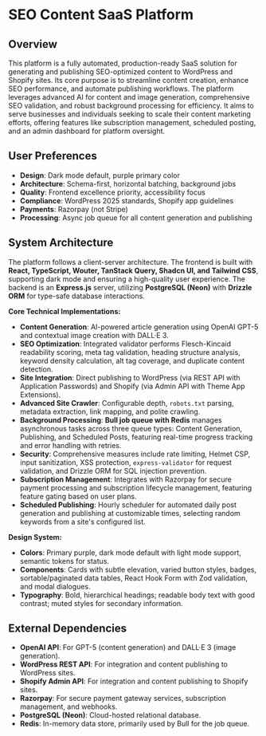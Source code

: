 # SEO Content SaaS Platform

## Overview

This platform is a fully automated, production-ready SaaS solution for generating and publishing SEO-optimized content to WordPress and Shopify sites. Its core purpose is to streamline content creation, enhance SEO performance, and automate publishing workflows. The platform leverages advanced AI for content and image generation, comprehensive SEO validation, and robust background processing for efficiency. It aims to serve businesses and individuals seeking to scale their content marketing efforts, offering features like subscription management, scheduled posting, and an admin dashboard for platform oversight.

## User Preferences

- **Design**: Dark mode default, purple primary color
- **Architecture**: Schema-first, horizontal batching, background jobs
- **Quality**: Frontend excellence priority, accessibility focus
- **Compliance**: WordPress 2025 standards, Shopify app guidelines
- **Payments**: Razorpay (not Stripe)
- **Processing**: Async job queue for all content generation and publishing

## System Architecture

The platform follows a client-server architecture. The frontend is built with **React, TypeScript, Wouter, TanStack Query, Shadcn UI, and Tailwind CSS**, supporting dark mode and ensuring a high-quality user experience. The backend is an **Express.js** server, utilizing **PostgreSQL (Neon)** with **Drizzle ORM** for type-safe database interactions.

**Core Technical Implementations:**
- **Content Generation**: AI-powered article generation using OpenAI GPT-5 and contextual image creation with DALL·E 3.
- **SEO Optimization**: Integrated validator performs Flesch-Kincaid readability scoring, meta tag validation, heading structure analysis, keyword density calculation, alt tag coverage, and duplicate content detection.
- **Site Integration**: Direct publishing to WordPress (via REST API with Application Passwords) and Shopify (via Admin API with Theme App Extensions).
- **Advanced Site Crawler**: Configurable depth, `robots.txt` parsing, metadata extraction, link mapping, and polite crawling.
- **Background Processing**: **Bull job queue with Redis** manages asynchronous tasks across three queue types: Content Generation, Publishing, and Scheduled Posts, featuring real-time progress tracking and error handling with retries.
- **Security**: Comprehensive measures include rate limiting, Helmet CSP, input sanitization, XSS protection, `express-validator` for request validation, and Drizzle ORM for SQL injection prevention.
- **Subscription Management**: Integrates with Razorpay for secure payment processing and subscription lifecycle management, featuring feature gating based on user plans.
- **Scheduled Publishing**: Hourly scheduler for automated daily post generation and publishing at customizable times, selecting random keywords from a site's configured list.

**Design System:**
- **Colors**: Primary purple, dark mode default with light mode support, semantic tokens for status.
- **Components**: Cards with subtle elevation, varied button styles, badges, sortable/paginated data tables, React Hook Form with Zod validation, and modal dialogues.
- **Typography**: Bold, hierarchical headings; readable body text with good contrast; muted styles for secondary information.

## External Dependencies

- **OpenAI API**: For GPT-5 (content generation) and DALL·E 3 (image generation).
- **WordPress REST API**: For integration and content publishing to WordPress sites.
- **Shopify Admin API**: For integration and content publishing to Shopify sites.
- **Razorpay**: For secure payment gateway services, subscription management, and webhooks.
- **PostgreSQL (Neon)**: Cloud-hosted relational database.
- **Redis**: In-memory data store, primarily used by Bull for the job queue.